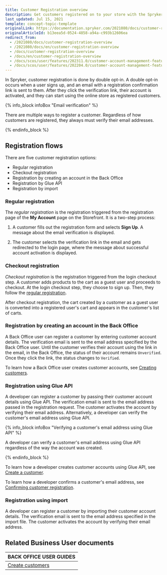 ```yaml
---
title: Customer Registration overview
description: Get customers registered on to your store with the Spryker Customer Registration Feature, learn the different methods to register customers to your store.
last_updated: Jul 15, 2021
template: concept-topic-template
originalLink: https://documentation.spryker.com/2021080/docs/customer-registration-overview
originalArticleId: b13eea5d-0524-4858-a94a-c993b12606ea
redirect_from:
  - /2021080/docs/customer-registration-overview
  - /2021080/docs/en/customer-registration-overview
  - /docs/customer-registration-overview
  - /docs/en/customer-registration-overview
  - /docs/scos/user/features/202311.0/customer-account-management-feature-overview/customer-registration-overview.html
  - /docs/scos/user/features/202204.0/customer-account-management-feature-overview/customer-registration-overview.html
---
```


In Spryker, customer registration is done by double opt-in. A double opt-in occurs when a user signs up, and an email with a registration confirmation link is sent to them. After they click the verification link, their account is activated, and they can start using the online store as registered customers.

{% info_block infoBox "Email verification" %}

There are multiple ways to register a customer. Regardless of how customers are registered, they always must verify their email addresses.

{% endinfo_block %}

## Registration flows

There are five customer registration options:

* Regular registration
* Checkout registration
* Registration by creating an account in the Back Office
* Registration by Glue API
* Registration by import

### Regular registration

The *regular registration* is the registration triggered from the registration page of the **My Account** page on the Storefront. It is a two-step process:

1. A customer fills out the registration form and selects **Sign Up**. A message about the email verification is displayed.  

2. The customer selects the verification link in the email and gets redirected to the login page, where the message about successful account activation is displayed.

### Checkout registration

*Checkout registration* is the registration triggered from the login checkout step. A customer adds products to the cart as a guest user and proceeds to checkout. At the login checkout step, they choose to sign up. Then, they follow the [regular registration](#regular-registration).

After checkout registration, the cart created by a customer as a guest user is converted into a registered user's cart and appears in the customer's list of carts.

### Registration by creating an account in the Back Office

A Back Office user can register a customer by entering customer account details. The verification email is sent to the email address specified by the Back Office user. Until the customer verifies their account using the link in the email, in the Back Office, the status of their account remains `Unverified`. Once they click the link, the status changes to `Verified`.

To learn how a Back Office user creates customer accounts, see [Creating customers](/docs/pbc/all/customer-relationship-management/{{page.version}}/base-shop/manage-in-the-back-office/customers/create-customers.html).

### Registration using Glue API

A developer can register a customer by passing their customer account details using Glue API. The verification email is sent to the email address passed in the registration request. The customer activates the account by verifying their email address. Alternatively, a developer can verify the customer's email address using Glue API.

{% info_block infoBox "Verifying a customer's email address using Glue API" %}

A developer can verify a customer's email address using Glue API regardless of the way the account was created.

{% endinfo_block %}

To learn how a developer creates customer accounts using Glue API, see [Create a customer](/docs/pbc/all/customer-relationship-management/{{page.version}}/base-shop/manage-using-glue-api/customers/glue-api-manage-customers.html).

To learn how a developer confirms a customer's email address, see [Confirming customer registration](/docs/pbc/all/identity-access-management/{{page.version}}/manage-using-glue-api/glue-api-confirm-customer-registration.html).

### Registration using import

A developer can register a customer by importing their customer account details. The verification email is sent to the email address specified in the import file. The customer activates the account by verifying their email address.

## Related Business User documents

|BACK OFFICE USER GUIDES|
|---|
| [Create customers](/docs/pbc/all/customer-relationship-management/{{page.version}}/base-shop/manage-in-the-back-office/customers/create-customers.html)  |
